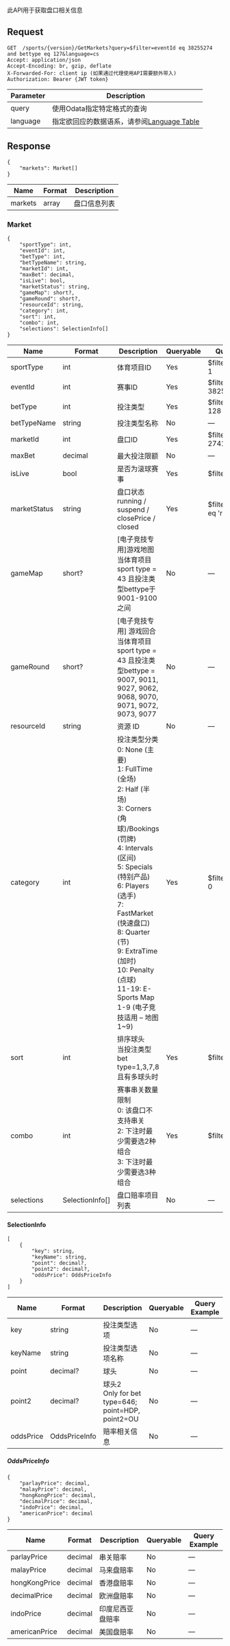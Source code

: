﻿此API用于获取盘口相关信息

## Request
```http request
GET  /sports/{version}/GetMarkets?query=$filter=eventId eq 38255274 and bettype eq 127&language=cs
Accept: application/json
Accept-Encoding: br, gzip, deflate
X-Forwarded-For: client ip (如果通过代理使用API需要额外带入)
Authorization: Bearer {JWT token}
```

| Parameter | Description |
| ------ | ------ |
| query | 使用Odata指定特定格式的查询|
| language | 指定欲回应的数据语系，请参阅[Language Table](/j33app2/sports/wiki/Language-Table) |
## Response
```
{    
    "markets": Market[]   
} 
```
| Name| Format | Description |
| ------ | ------ | ------ |
| markets | array| 盘口信息列表 |

### **Market**
```
{
    "sportType": int,
    "eventId": int,
    "betType": int,
    "betTypeName": string,
    "marketId": int,
    "maxBet": decimal,
    "isLive": bool,
    "marketStatus": string,
    "gameMap": short?,
    "gameRound": short?,
    "resourceId": string,
    "category": int,
    "sort": int,
    "combo": int,
    "selections": SelectionInfo[]
}
```
| Name| Format | Description | Queryable | Query Example |
| ------ | ------ | ------ | ------ | ------ |
|sportType|int|体育项目ID|Yes|$filter=sporttype eq 1|
|eventId|int|赛事ID|Yes|$filter=eventid eq 38255274|
|betType|int|投注类型|Yes|$filter=bettype eq 128|
|betTypeName|string|投注类型名称|No|—|
|marketId|int|盘口ID|Yes|$filter=marketed eq 274175476|
|maxBet|decimal|最大投注限额|No|—|
|isLive|bool|是否为滚球赛事|Yes|$filter=islive eq true|
|marketStatus|string|盘口状态<br>running / suspend / closePrice / closed|Yes|$filter=marketStatus eq 'running'|
|gameMap|short?|[电子竞技专用]游戏地图<br>当体育项目sport type = 43 且投注类型bettype于9001-9100之间 |No|—|
|gameRound|short?|[电子竞技专用] 游戏回合<br>当体育项目sport type = 43 且投注类型bettype = 9007, 9011, 9027, 9062, 9068, 9070, 9071, 9072, 9073, 9077|No|—|
|resourceId|string|资源 ID |No|—|
|category|int|投注类型分类<br>0: None (主要) <br>1: FullTime (全场) <br>2: Half (半场) <br>3: Corners (角球)/Bookings (罚牌) <br>4: Intervals (区间) <br>5: Specials (特别产品) <br>6: Players (选手) <br>7: FastMarket (快速盘口) <br>8: Quarter (节) <br>9: ExtraTime (加时) <br>10: Penalty (点球) <br>11-19: E-Sports Map 1-9 (电子竞技适用 – 地图 1~9)|Yes|$filter=category eq 0|
|sort|int|排序球头<br>当投注类型bet type=1,3,7,8且有多球头时|Yes|$filter=sort eq 1|
|combo|int|赛事串关数量限制<br>0: 该盘口不支持串关<br>2: 下注时最少需要选2种组合<br>3: 下注时最少需要选3种组合|Yes|$filter=combo ge 2|
|selections|SelectionInfo[]|盘口赔率项目列表|No|—|

#### **SelectionInfo**
```
[
	{
	    "key": string,
	    "keyName": string,
	    "point": decimal?,
	    "point2": decimal?,
	    "oddsPrice": OddsPriceInfo
	}
]
```
| Name| Format | Description | Queryable | Query Example |
| ------ | ------ | ------ | ------ | ------ |
|key|string|投注类型选项|No|—|
|keyName|string|投注类型选项名称|No|—|
|point|decimal?|球头|No|—|
|point2|decimal?|球头2 <br>Only for bet type=646;<br> point=HDP, point2=OU|No|—|
|oddsPrice|OddsPriceInfo|赔率相关信息|No|—|

##### **OddsPriceInfo**
```
{
	"parlayPrice": decimal,
	"malayPrice": decimal,
	"hongKongPrice": decimal,
	"decimalPrice": decimal,
	"indoPrice": decimal,
	"americanPrice": decimal
}
```
| Name| Format | Description | Queryable | Query Example |
| ------ | ------ | ------ | ------ | ------ |
|parlayPrice|decimal|串关赔率|No|—|
|malayPrice|decimal|马来盘赔率|No|—|
|hongKongPrice|decimal|香港盘赔率|No|—|
|decimalPrice|decimal|欧洲盘赔率|No|—|
|indoPrice|decimal|印度尼西亚盘赔率|No|—|
|americanPrice|decimal|美国盘赔率|No|—|
